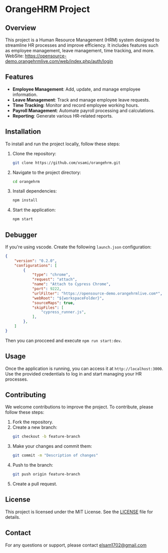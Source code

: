# OrangeHRM Project

## Overview
This project is a Human Resource Management (HRM) system designed to streamline HR processes and improve efficiency. It includes features such as employee management, leave management, time tracking, and more. WebSite: https://opensource-demo.orangehrmlive.com/web/index.php/auth/login


## Features
- **Employee Management**: Add, update, and manage employee information.
- **Leave Management**: Track and manage employee leave requests.
- **Time Tracking**: Monitor and record employee working hours.
- **Payroll Management**: Automate payroll processing and calculations.
- **Reporting**: Generate various HR-related reports.

## Installation
To install and run the project locally, follow these steps:

1. Clone the repository:
    ```bash
    git clone https://github.com/xsami/orangehrm.git
    ```
2. Navigate to the project directory:
    ```bash
    cd orangehrm
    ```
3. Install dependencies:
    ```bash
    npm install
    ```
4. Start the application:
    ```bash
    npm start
    ```

## Debugger
If you're using vscode. Create the following `launch.json` configuration:
```json
{
    "version": "0.2.0",
    "configurations": [
        {
            "type": "chrome",
            "request": "attach",
            "name": "Attach to Cypress Chrome",
            "port": 9222,
            "urlFilter": "https://opensource-demo.orangehrmlive.com*",
            "webRoot": "${workspaceFolder}",
            "sourceMaps": true,
            "skipFiles": [
                "cypress_runner.js",
            ],
        },
    ]
}
```
Then you can procceed and execute `npm run start:dev`.

## Usage
Once the application is running, you can access it at `http://localhost:3000`. Use the provided credentials to log in and start managing your HR processes.

## Contributing
We welcome contributions to improve the project. To contribute, please follow these steps:

1. Fork the repository.
2. Create a new branch:
    ```bash
    git checkout -b feature-branch
    ```
3. Make your changes and commit them:
    ```bash
    git commit -m "Description of changes"
    ```
4. Push to the branch:
    ```bash
    git push origin feature-branch
    ```
5. Create a pull request.

## License
This project is licensed under the MIT License. See the [LICENSE](license) file for details.

## Contact
For any questions or support, please contact elsam1702@gmail.com
